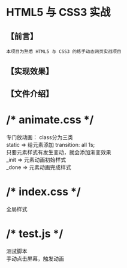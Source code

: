 HTML5 与 CSS3 实战
===

## 【前言】
    本项目为熟悉 HTML5 与 CSS3 的练手动态网页实战项目

## 【实现效果】    

## 【文件介绍】

#  /* animate.css */
 专门放动画： class分为三类<br>
 static => 给元素添加 transition: all 1s; <br>
            只要元素样式有发生变动，就会添加渐变效果<br>
 _init => 元素动画初始样式<br>
 _done => 元素动画完成样式<br>

#  /* index.css */
 全局样式

#   /* test.js */
 测试脚本<br>
    手动点击屏幕，触发动画


